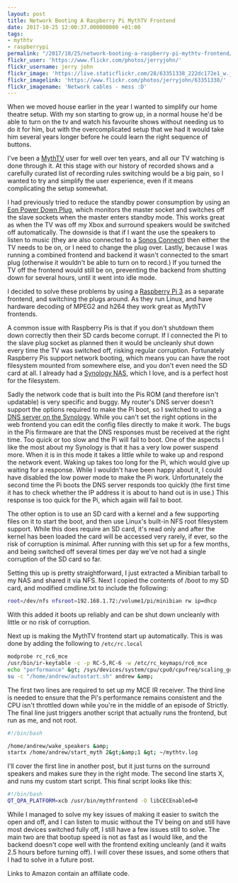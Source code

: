 ```yaml
---
layout: post
title: Network Booting A Raspberry Pi MythTV Frontend
date: 2017-10-25 12:00:37.000000000 +01:00
tags:
- mythtv
- raspberrypi
permalink: "/2017/10/25/network-booting-a-raspberry-pi-mythtv-frontend/"
flickr_user: 'https://www.flickr.com/photos/jerryjohn/'
flickr_username: jerry john
flickr_image: 'https://live.staticflickr.com/28/63351338_222dc172e1_w.jpg'
flickr_imagelink: 'https://www.flickr.com/photos/jerryjohn/63351338/'
flickr_imagename: 'Network cables - mess :D'
---
```

When we moved house earlier in the year I wanted to simplify our home theatre setup. With my son starting to
grow up, in a normal house he'd be able to turn on the tv and watch his favourite shows without needing us to
do it for him, but with the overcomplicated setup that we had it would take him several years longer before he
could learn the right sequence of buttons.

I've been a [MythTV](http://www.mythtv.org) user for well over ten years, and all our TV watching
is done through it. At this stage with our history of recorded shows and a carefully curated list of recording
rules switching would be a big pain, so I wanted to try and simplify the user experience, even if it means
complicating the setup somewhat.

I had previously tried to reduce the standby power consumption by using an
[Eon Power Down Plug](https://www.amazon.co.uk/dp/B00VKU57D4/ref=cm_sw_r_cp_api_ezg7zb995ZDKJ), which
monitors the master socket and switches off the slave sockets when the master enters standby mode. This works
great as when the TV was off my Xbox and surround speakers would be switched off automatically. The downside
is that if I want the use the speakers to listen to music (they are also connected to a
[Sonos Connect](http://amzn.to/2lbf162)) then either the TV needs to be on, or I need to change the
plug over. Lastly, because I was running a combined frontend and backend it wasn't connected to the smart plug
(otherwise it wouldn't be able to turn on to record.) If you turned the TV off the frontend would still be on,
preventing the backend from shutting down for several hours, until it went into idle mode.

I decided to solve these problems by using a [Raspberry Pi 3](http://amzn.to/2ld3GT8) as a separate
frontend, and switching the plugs around. As they run Linux, and have hardware decoding of MPEG2 and h264 they
work great as MythTV frontends.

A common issue with Raspberry Pis is that if you don't shutdown them down correctly then their SD cards become
corrupt. If I connected the Pi to the slave plug socket as planned then it would be uncleanly shut down every
time the TV was switched off, risking regular corruption. Fortunately Raspberry Pis support network booting,
which means you can have the root filesystem mounted from somewhere else, and you don't even need the SD card
at all. I already had a [Synology NAS](http://www.synology.com), which I love, and is a perfect
host for the filesystem.

Sadly the network code that is built into the Pis ROM (and therefore isn't updatable) is very specific and
buggy. My router's DNS server doesn't support the options required to make the Pi boot, so I switched to using
a [DNS server on the Synology](https://forum.synology.com/enu/viewtopic.php?t=129075). While you
can't set the right options in the web frontend you can edit the config files directly to make it work. The
bugs in the Pis firmware are that the DNS responses must be received at the right time. Too quick or too slow
and the Pi will fail to boot. One of the aspects I like the most about my Synology is that it has a very low
power suspend more. When it is in this mode it takes a little while to wake up and respond the network event.
Waking up takes too long for the Pi, which would give up waiting for a response. While I wouldn't have been
happy about it, I could have disabled the low power mode to make the Pi work. Unfortunately the second time
the Pi boots the DNS server responds too quickly (the first time it has to check whether the IP address it is
about to hand out is in use.) This response is too quick for the Pi, which again will fail to boot.

The other option is to use an SD card with a kernel and a few supporting files on it to start the boot, and
then use Linux's built-in NFS root filesystem support. While this does require an SD card, it's read only and
after the kernel has been loaded the card will be accessed very rarely, if ever, so the risk of corruption is
minimal. After running with this set up for a few months, and being switched off several times per day we've
not had a single corruption of the SD card so far.

Setting this up is pretty straightforward, I just extracted a Minibian tarball to my NAS and shared it via
NFS. Next I copied the contents of /boot to my SD card, and modified cmdline.txt to include the following:

```bash
root=/dev/nfs nfsroot=192.168.1.72:/volume1/pi/minibian rw ip=dhcp
```

With this added it boots up reliably and can be shut down uncleanly with little or no risk of corruption.

Next up is making the MythTV frontend start up automatically. This is was done by adding the following to
`/etc/rc.local`

```bash
modprobe rc_rc6_mce
/usr/bin/ir-keytable -c -p RC-5,RC-6 -w /etc/rc_keymaps/rc6_mce
echo "performance" &gt; /sys/devices/system/cpu/cpu0/cpufreq/scaling_governor
su -c "/home/andrew/autostart.sh" andrew &amp;
```

The first two lines are required to set up my MCE IR receiver. The third line is needed to ensure that the
Pi's performance remains consistent and the CPU isn't throttled down while you're in the middle of an episode
of Strictly. The final line just triggers another script that actually runs the frontend, but run as me, and
not root.

```bash
#!/bin/bash

/home/andrew/wake_speakers &amp;
startx /home/andrew/start_myth 2&gt;&amp;1 &gt; ~/mythtv.log
```

I'll cover the first line in another post, but it just turns on the surround speakers and makes sure they in
the right mode. The second line starts X, and runs my custom start script. This final script looks like this:

```bash
#!/bin/bash
QT_QPA_PLATFORM=xcb /usr/bin/mythfrontend -O libCECEnabled=0
```

While I managed to solve my key issues of making it easier to switch the open and off, and I can listen to
music without the TV being on and still have most devices switched fully off, I still have a few issues still
to solve. The main two are that bootup speed is not as fast as I would like, and the backend doesn't cope well
with the frontend exiting uncleanly (and it waits 2.5 hours before turning off). I will cover these issues,
and some others that I had to solve in a future post.

Links to Amazon contain an affiliate code.

